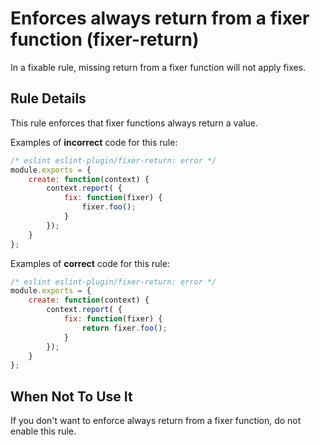 # Enforces always return from a fixer function (fixer-return)

In a fixable rule, missing return from a fixer function will not apply fixes.

## Rule Details

This rule enforces that fixer functions always return a value.

Examples of **incorrect** code for this rule:

```js
/* eslint eslint-plugin/fixer-return: error */
module.exports = {
    create: function(context) {
        context.report( {
            fix: function(fixer) {
                fixer.foo();
            }
        });
    }
};
```

Examples of **correct** code for this rule:

```js
/* eslint eslint-plugin/fixer-return: error */
module.exports = {
    create: function(context) {
        context.report( {
            fix: function(fixer) {
                return fixer.foo();
            }
        });
    }
};
```

## When Not To Use It

If you don't want to enforce always return from a fixer function, do not enable this rule.

